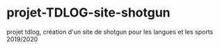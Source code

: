 # projet-TDLOG-site-shotgun
projet tdlog, création d'un site de shotgun pour les langues et les sports 2019/2020
